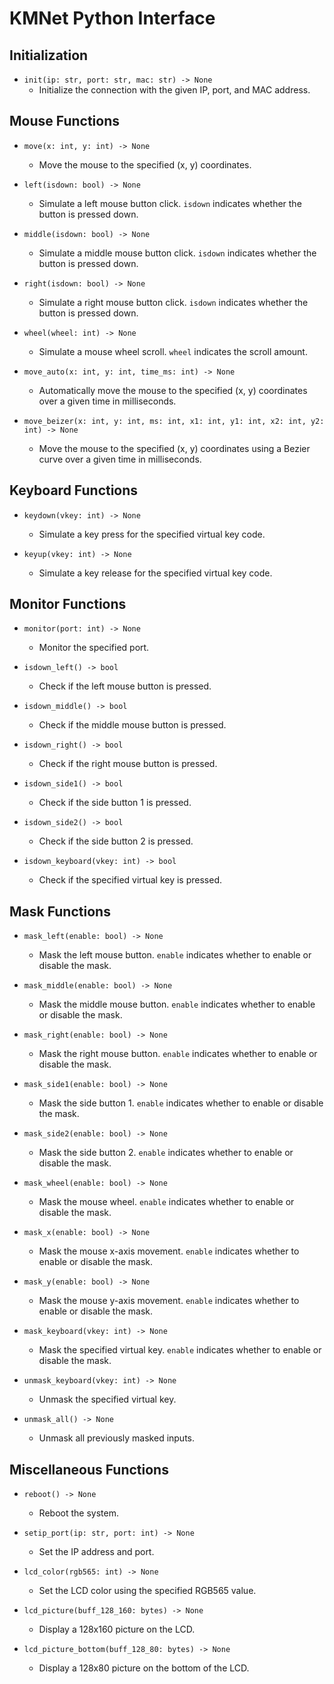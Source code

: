 # KMNet Python Interface

## Initialization
- `init(ip: str, port: str, mac: str) -> None`
    - Initialize the connection with the given IP, port, and MAC address.

## Mouse Functions
- `move(x: int, y: int) -> None`
    - Move the mouse to the specified (x, y) coordinates.

- `left(isdown: bool) -> None`
    - Simulate a left mouse button click. `isdown` indicates whether the button is pressed down.

- `middle(isdown: bool) -> None`
    - Simulate a middle mouse button click. `isdown` indicates whether the button is pressed down.

- `right(isdown: bool) -> None`
    - Simulate a right mouse button click. `isdown` indicates whether the button is pressed down.

- `wheel(wheel: int) -> None`
    - Simulate a mouse wheel scroll. `wheel` indicates the scroll amount.

- `move_auto(x: int, y: int, time_ms: int) -> None`
    - Automatically move the mouse to the specified (x, y) coordinates over a given time in milliseconds.

- `move_beizer(x: int, y: int, ms: int, x1: int, y1: int, x2: int, y2: int) -> None`
    - Move the mouse to the specified (x, y) coordinates using a Bezier curve over a given time in milliseconds.

## Keyboard Functions
- `keydown(vkey: int) -> None`
    - Simulate a key press for the specified virtual key code.

- `keyup(vkey: int) -> None`
    - Simulate a key release for the specified virtual key code.

## Monitor Functions
- `monitor(port: int) -> None`
    - Monitor the specified port.

- `isdown_left() -> bool`
    - Check if the left mouse button is pressed.

- `isdown_middle() -> bool`
    - Check if the middle mouse button is pressed.

- `isdown_right() -> bool`
    - Check if the right mouse button is pressed.

- `isdown_side1() -> bool`
    - Check if the side button 1 is pressed.

- `isdown_side2() -> bool`
    - Check if the side button 2 is pressed.

- `isdown_keyboard(vkey: int) -> bool`
    - Check if the specified virtual key is pressed.

## Mask Functions
- `mask_left(enable: bool) -> None`
    - Mask the left mouse button. `enable` indicates whether to enable or disable the mask.

- `mask_middle(enable: bool) -> None`
    - Mask the middle mouse button. `enable` indicates whether to enable or disable the mask.

- `mask_right(enable: bool) -> None`
    - Mask the right mouse button. `enable` indicates whether to enable or disable the mask.

- `mask_side1(enable: bool) -> None`
    - Mask the side button 1. `enable` indicates whether to enable or disable the mask.

- `mask_side2(enable: bool) -> None`
    - Mask the side button 2. `enable` indicates whether to enable or disable the mask.

- `mask_wheel(enable: bool) -> None`
    - Mask the mouse wheel. `enable` indicates whether to enable or disable the mask.

- `mask_x(enable: bool) -> None`
    - Mask the mouse x-axis movement. `enable` indicates whether to enable or disable the mask.

- `mask_y(enable: bool) -> None`
    - Mask the mouse y-axis movement. `enable` indicates whether to enable or disable the mask.

- `mask_keyboard(vkey: int) -> None`
    - Mask the specified virtual key. `enable` indicates whether to enable or disable the mask.

- `unmask_keyboard(vkey: int) -> None`
    - Unmask the specified virtual key.

- `unmask_all() -> None`
    - Unmask all previously masked inputs.

## Miscellaneous Functions
- `reboot() -> None`
    - Reboot the system.

- `setip_port(ip: str, port: int) -> None`
    - Set the IP address and port.

- `lcd_color(rgb565: int) -> None`
    - Set the LCD color using the specified RGB565 value.

- `lcd_picture(buff_128_160: bytes) -> None`
    - Display a 128x160 picture on the LCD.

- `lcd_picture_bottom(buff_128_80: bytes) -> None`
    - Display a 128x80 picture on the bottom of the LCD.